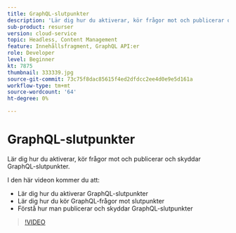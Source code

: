 ```yaml
---
title: GraphQL-slutpunkter
description: 'Lär dig hur du aktiverar, kör frågor mot och publicerar och skyddar GraphQL-slutpunkter. '
sub-product: resurser
version: cloud-service
topic: Headless, Content Management
feature: Innehållsfragment, GraphQL API:er
role: Developer
level: Beginner
kt: 7875
thumbnail: 333339.jpg
source-git-commit: 73c75f8dac85615f4ed2dfdcc2ee4d0e9e5d161a
workflow-type: tm+mt
source-wordcount: '64'
ht-degree: 0%

---
```



# GraphQL-slutpunkter

Lär dig hur du aktiverar, kör frågor mot och publicerar och skyddar GraphQL-slutpunkter.

I den här videon kommer du att:

+ Lär dig hur du aktiverar GraphQL-slutpunkter
+ Lär dig hur du kör GraphQL-frågor mot slutpunkter
+ Förstå hur man publicerar och skyddar GraphQL-slutpunkter

>[!VIDEO](https://video.tv.adobe.com/v/333339/?quality=12&learn=on)
